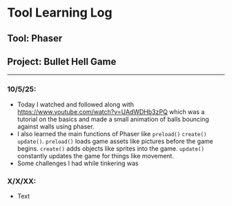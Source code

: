 # Tool Learning Log

## Tool: **Phaser**

## Project: **Bullet Hell Game**

---

### 10/5/25:
* Today I watched and followed along with https://www.youtube.com/watch?v=UAdWDHb3zPQ which was a tutorial on the basics and made a small animation of balls bouncing against walls using phaser.
* I also learned the main functions of Phaser like `preload()` `create()` `update()`. `preload()` loads game assets like pictures before the game begins. `create()` adds objects like sprites into the game. `update()` constantly updates the game for things like movement.
* Some challenges I had while tinkering was

<!--
* Links you used today (websites, videos, etc)
* Things you tried, progress you made, etc
* Challenges, a-ha moments, etc
* Questions you still have
* What you're going to try next
-->

### X/X/XX:
* Text

